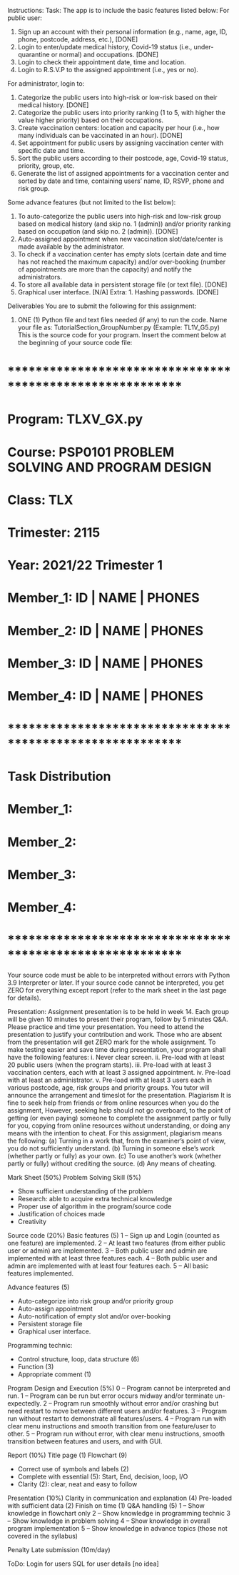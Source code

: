 Instructions:
Task:
The app is to include the basic features listed below:
For public user:
1. Sign up an account with their personal information (e.g., name, age, ID, phone, postcode, address, etc.), [DONE]
2. Login to enter/update medical history, Covid-19 status (i.e., under-quarantine or normal) and occupations. [DONE]
3. Login to check their appointment date, time and location.
4. Login to R.S.V.P to the assigned appointment (i.e., yes or no).

For administrator, login to:
1. Categorize the public users into high-risk or low-risk based on their medical history. [DONE]
2. Categorize the public users into priority ranking (1 to 5, with higher the value higher priority) based on their occupations.
3. Create vaccination centers: location and capacity per hour (i.e., how many individuals can be vaccinated in an hour). [DONE]
4. Set appointment for public users by assigning vaccination center with specific date and time.
5. Sort the public users according to their postcode, age, Covid-19 status, priority, group, etc.
6. Generate the list of assigned appointments for a vaccination center and sorted by date and time, containing users’ name, ID, RSVP, phone and risk group.

Some advance features (but not limited to the list below):
1. To auto-categorize the public users into high-risk and low-risk group based on medical history (and skip no. 1 (admin)) and/or priority ranking based on occupation (and skip no. 2 (admin)). [DONE]
2. Auto-assigned appointment when new vaccination slot/date/center is made available by the administrator.
3. To check if a vaccination center has empty slots (certain date and time has not reached the maximum capacity) and/or over-booking (number of appointments are more than the capacity) and notify the administrators.
4. To store all available data in persistent storage file (or text file). [DONE]
5. Graphical user interface. [N/A]
Extra: 1. Hashing passwords. [DONE]

Deliverables
You are to submit the following for this assignment:
1. ONE (1) Python file and text files needed (if any) to run the code.
Name your file as: TutorialSection_GroupNumber.py (Example: TL1V_G5.py)
This is the source code for your program. Insert the comment below at the beginning of your source code file:
# *********************************************************
# Program: TLXV_GX.py
# Course: PSP0101 PROBLEM SOLVING AND PROGRAM DESIGN
# Class: TLX
# Trimester: 2115
# Year: 2021/22 Trimester 1
# Member_1: ID | NAME | PHONES
# Member_2: ID | NAME | PHONES
# Member_3: ID | NAME | PHONES
# Member_4: ID | NAME | PHONES
# *********************************************************
# Task Distribution
# Member_1:
# Member_2:
# Member_3:
# Member_4:
# *********************************************************
Your source code must be able to be interpreted without errors with Python 3.9 Interpreter or later. If your source code cannot be interpreted, you get ZERO for everything except report (refer to the mark sheet in the last page for details).

Presentation:
Assignment presentation is to be held in week 14. Each group will be given 10 minutes to present their program, follow by 5 minutes Q&A. Please practice and time your presentation.
You need to attend the presentation to justify your contribution and work. Those who are absent from the presentation will get ZERO mark for the whole assignment.
To make testing easier and save time during presentation, your program shall have the following features:
i. Never clear screen.
ii. Pre-load with at least 20 public users (when the program starts).
iii. Pre-load with at least 3 vaccination centers, each with at least 3 assigned appointment.
iv. Pre-load with at least an administrator.
v. Pre-load with at least 3 users each in various postcode, age, risk groups and priority groups.
You tutor will announce the arrangement and timeslot for the presentation.
Plagiarism
It is fine to seek help from friends or from online resources when you do the assignment, However, seeking help should not go overboard, to the point of getting (or even paying) someone to complete the assignment partly or fully for you, copying from online resources without understanding, or doing any means with the intention to cheat. For this assignment, plagiarism means the following:
(a) Turning in a work that, from the examiner’s point of view, you do not sufficiently understand.
(b) Turning in someone else’s work (whether partly or fully) as your own.
(c) To use another’s work (whether partly or fully) without crediting the source.
(d) Any means of cheating.

Mark Sheet (50%)
Problem Solving Skill (5%)
- Show sufficient understanding of the problem
- Research: able to acquire extra technical knowledge
- Proper use of algorithm in the program/source code
- Justification of choices made
- Creativity

Source code (20%)
Basic features (5)
1 – Sign up and Login (counted as one feature) are implemented.
2 – At least two features (from either public user or admin) are implemented.
3 – Both public user and admin are implemented with at least three features each.
4 – Both public user and admin are implemented with at least four features each.
5 – All basic features implemented.

Advance features (5)
- Auto-categorize into risk group and/or priority group
- Auto-assign appointment
- Auto-notification of empty slot and/or over-booking
- Persistent storage file
- Graphical user interface.

Programming technic:
- Control structure, loop, data structure (6)
- Function (3)
- Appropriate comment (1)

Program Design and Execution (5%)
0 – Program cannot be interpreted and run.
1 – Program can be run but error occurs midway and/or terminate un-expectedly.
2 – Program run smoothly without error and/or crashing but need restart to move between different users and/or features.
3 – Program run without restart to demonstrate all features/users.
4 – Program run with clear menu instructions and smooth transition from one feature/user to other.
5 – Program run without error, with clear menu instructions, smooth transition between features and users, and with GUI.

Report (10%)
Title page (1)
Flowchart (9)
- Correct use of symbols and labels (2)
- Complete with essential (5): Start, End, decision, loop, I/O
- Clarity (2): clear, neat and easy to follow

Presentation (10%)
Clarity in communication and explanation (4)
Pre-loaded with sufficient data (2)
Finish on time (1)
Q&A handling (5)
1 – Show knowledge in flowchart only
2 – Show knowledge in programming technic
3 – Show knowledge in problem solving
4 – Show knowledge in overall program implementation
5 – Show knowledge in advance topics (those not covered in the syllabus)

Penalty
Late submission (10m/day)

ToDo:
Login for users
SQL for user details
[no idea]